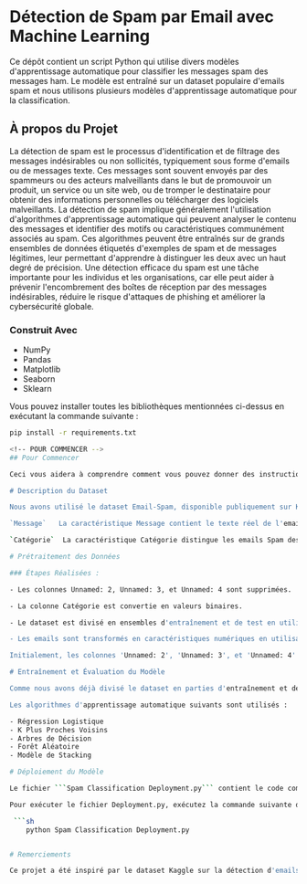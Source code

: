 # Détection de Spam par Email avec Machine Learning

Ce dépôt contient un script Python qui utilise divers modèles d'apprentissage automatique pour classifier les messages spam des messages ham. Le modèle est entraîné sur un dataset populaire d'emails spam et nous utilisons plusieurs modèles d'apprentissage automatique pour la classification.


<!-- À PROPOS DU PROJET -->
## À propos du Projet

La détection de spam est le processus d'identification et de filtrage des messages indésirables ou non sollicités, typiquement sous forme d'emails ou de messages texte. Ces messages sont souvent envoyés par des spammeurs ou des acteurs malveillants dans le but de promouvoir un produit, un service ou un site web, ou de tromper le destinataire pour obtenir des informations personnelles ou télécharger des logiciels malveillants. La détection de spam implique généralement l'utilisation d'algorithmes d'apprentissage automatique qui peuvent analyser le contenu des messages et identifier des motifs ou caractéristiques communément associés au spam. Ces algorithmes peuvent être entraînés sur de grands ensembles de données étiquetés d'exemples de spam et de messages légitimes, leur permettant d'apprendre à distinguer les deux avec un haut degré de précision. Une détection efficace du spam est une tâche importante pour les individus et les organisations, car elle peut aider à prévenir l'encombrement des boîtes de réception par des messages indésirables, réduire le risque d'attaques de phishing et améliorer la cybersécurité globale.

### Construit Avec

 - NumPy
 - Pandas
 - Matplotlib
 - Seaborn
 - Sklearn

Vous pouvez installer toutes les bibliothèques mentionnées ci-dessus en exécutant la commande suivante :

```sh
pip install -r requirements.txt

<!-- POUR COMMENCER -->
## Pour Commencer

Ceci vous aidera à comprendre comment vous pouvez donner des instructions pour configurer votre projet localement. Pour obtenir une copie locale opérationnelle, suivez ces simples étapes d'exemple.

# Description du Dataset

Nous avons utilisé le dataset Email-Spam, disponible publiquement sur Kaggle. Le dataset comprend une collection de 5 572 emails, chacun ayant deux caractéristiques : Catégorie et Message.

`Message`   La caractéristique Message contient le texte réel de l'email.

`Catégorie`  La caractéristique Catégorie distingue les emails Spam des emails Ham.

# Prétraitement des Données

### Étapes Réalisées :

- Les colonnes Unnamed: 2, Unnamed: 3, et Unnamed: 4 sont supprimées.

- La colonne Catégorie est convertie en valeurs binaires.

- Le dataset est divisé en ensembles d'entraînement et de test en utilisant la fonction train_test_split() de sklearn.model_selection.

- Les emails sont transformés en caractéristiques numériques en utilisant la fonction TfidfVectorizer() de sklearn.feature_extraction.text.

Initialement, les colonnes 'Unnamed: 2', 'Unnamed: 3', et 'Unnamed: 4' sont ensuite supprimées du DataFrame et le code vérifie l'existence de valeurs nulles dans le DataFrame en utilisant la méthode 'isnull()'. La colonne 'Catégorie' dans le DataFrame est alors convertie en valeurs numériques (0 et 1) où 'spam' est remplacé par 0 et 'ham' est remplacé par 1. Le nombre de valeurs dans chaque catégorie est imprimé en utilisant la méthode 'value_counts()'. Les variables X et Y sont ensuite créées où X stocke la colonne 'Message' du DataFrame, et Y stocke la colonne 'Catégorie'. Le code divise ensuite les données en ensembles d'entraînement et de test en utilisant la méthode 'train_test_split()' de la bibliothèque scikit-learn. Le TfidfVectorizer est ensuite utilisé pour extraire des caractéristiques à partir des données textuelles. Le paramètre 'min_df' est fixé à 1, le paramètre 'stop_words' est fixé à 'english', et le paramètre 'lowercase' est fixé à 'True'. L'extraction des caractéristiques est réalisée sur les données d'entraînement et de test en utilisant les méthodes 'fit_transform()' et 'transform()'. Finalement, les variables 'Y_train' et 'Y_test' sont converties en entiers.

# Entraînement et Évaluation du Modèle

Comme nous avons déjà divisé le dataset en parties d'entraînement et de test, les modèles d'apprentissage automatique peuvent être entraînés sur les données d'entraînement en utilisant la méthode ```fit()``` puis nous testons le modèle d'apprentissage automatique entraîné en utilisant la méthode ```predict()```. Pour connaître la performance des modèles d'apprentissage automatique entraînés, nous évaluons les données prédites et les données originales en utilisant des métriques d'évaluation telles que la précision, la précision, le rappel et le score F1.

Les algorithmes d'apprentissage automatique suivants sont utilisés :

- Régression Logistique
- K Plus Proches Voisins
- Arbres de Décision
- Forêt Aléatoire
- Modèle de Stacking

# Déploiement du Modèle

Le fichier ```Spam Classification Deployment.py``` contient le code complet pour le déploiement qui est déployé dans Streamlit. Streamlit est une bibliothèque Python open-source qui vous permet de créer des applications web interactives pour les projets de machine learning et de science des données.

Pour exécuter le fichier Deployment.py, exécutez la commande suivante dans votre invite de commande

 ```sh
    python Spam Classification Deployment.py


# Remerciements

Ce projet a été inspiré par le dataset Kaggle sur la détection d'emails spam et la compétition correspondante. Je reconnais également les bibliothèques Python open-source utilisées dans ce projet et leurs contributeurs.
